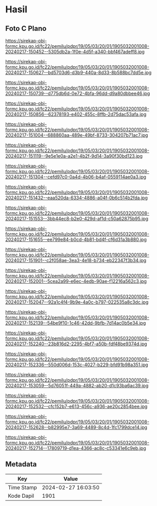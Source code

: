 # Hasil

## Foto C Plano

https://sirekap-obj-formc.kpu.go.id/fc22/pemilu/pdpr/19/05/03/20/01/1905032001008-20240217-150452--5305db2a-1f0e-4d5f-a340-bbf467adeff8.jpg

https://sirekap-obj-formc.kpu.go.id/fc22/pemilu/pdpr/19/05/03/20/01/1905032001008-20240217-150627--bd5703d6-d3b9-440a-8d33-8b588bc7dd5e.jpg

https://sirekap-obj-formc.kpu.go.id/fc22/pemilu/pdpr/19/05/03/20/01/1905032001008-20240217-150739--d775db6d-0e72-4bfa-96dd-d9a80dbbee46.jpg

https://sirekap-obj-formc.kpu.go.id/fc22/pemilu/pdpr/19/05/03/20/01/1905032001008-20240217-150856--62378193-e402-455c-8ffb-2d75dac53afa.jpg

https://sirekap-obj-formc.kpu.go.id/fc22/pemilu/pdpr/19/05/03/20/01/1905032001008-20240217-151004--688860aa-489e-49bf-8733-304207b71ac7.jpg

https://sirekap-obj-formc.kpu.go.id/fc22/pemilu/pdpr/19/05/03/20/01/1905032001008-20240217-151119--9e5e1e0a-a2e1-4b2f-9d14-3a90f30bd123.jpg

https://sirekap-obj-formc.kpu.go.id/fc22/pemilu/pdpr/19/05/03/20/01/1905032001008-20240217-151304--cefd97c0-0a4d-4b06-b4af-0559114ae0a3.jpg

https://sirekap-obj-formc.kpu.go.id/fc22/pemilu/pdpr/19/05/03/20/01/1905032001008-20240217-151432--eaa520da-6334-4886-a04f-0b6c514b2fda.jpg

https://sirekap-obj-formc.kpu.go.id/fc22/pemilu/pdpr/19/05/03/20/01/1905032001008-20240217-151553--3bb44ec8-b2e0-429d-af1d-c50a62875b95.jpg

https://sirekap-obj-formc.kpu.go.id/fc22/pemilu/pdpr/19/05/03/20/01/1905032001008-20240217-151655--ee799e84-b0cd-4b81-bd4f-cf6d31a3b880.jpg

https://sirekap-obj-formc.kpu.go.id/fc22/pemilu/pdpr/19/05/03/20/01/1905032001008-20240217-151901--c2f058ae-3ea3-4e18-b734-eb22347f3b34.jpg

https://sirekap-obj-formc.kpu.go.id/fc22/pemilu/pdpr/19/05/03/20/01/1905032001008-20240217-152001--5cea2a99-e6ec-4edb-90ae-f12216a562c3.jpg

https://sirekap-obj-formc.kpu.go.id/fc22/pemilu/pdpr/19/05/03/20/01/1905032001008-20240217-152047--92a1c4f4-9b9e-4a0c-b797-022535a8c3dc.jpg

https://sirekap-obj-formc.kpu.go.id/fc22/pemilu/pdpr/19/05/03/20/01/1905032001008-20240217-152139--54be9f10-1c46-42dd-9bfb-7d14ac0b5e34.jpg

https://sirekap-obj-formc.kpu.go.id/fc22/pemilu/pdpr/19/05/03/20/01/1905032001008-20240217-152240--23b816d2-2295-4bf7-a50b-fdf48be9374d.jpg

https://sirekap-obj-formc.kpu.go.id/fc22/pemilu/pdpr/19/05/03/20/01/1905032001008-20240217-152336--550d006d-153c-4027-b229-bfd91b98a351.jpg

https://sirekap-obj-formc.kpu.go.id/fc22/pemilu/pdpr/19/05/03/20/01/1905032001008-20240217-153059--5d76051f-449a-4882-ab20-d1c93ba6ac39.jpg

https://sirekap-obj-formc.kpu.go.id/fc22/pemilu/pdpr/19/05/03/20/01/1905032001008-20240217-152532--cfc152b7-e613-456c-a936-ae20c2854bee.jpg

https://sirekap-obj-formc.kpu.go.id/fc22/pemilu/pdpr/19/05/03/20/01/1905032001008-20240217-152628--b82995e7-3a69-4489-8c4d-1fc1799dce14.jpg

https://sirekap-obj-formc.kpu.go.id/fc22/pemilu/pdpr/19/05/03/20/01/1905032001008-20240217-152714--17809719-d1ea-4366-ac8c-c53341e6c9eb.jpg


## Metadata

| Key        | Value               |
| ---------- | ------------------- |
| Time Stamp | 2024-02-27 16:03:50 |
| Kode Dapil | 1901                |



